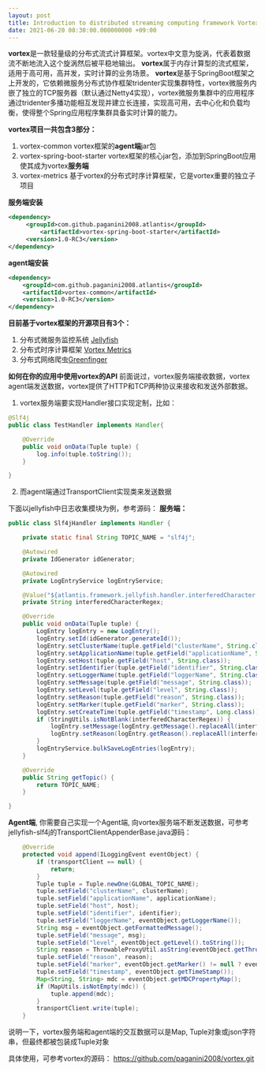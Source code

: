 ```yaml
---
layout: post
title: Introduction to distributed streaming computing framework Vortex
date: 2021-06-20 08:30:00.000000000 +09:00
---
```


**vortex**是一款轻量级的分布式流式计算框架。vortex中文意为旋涡，代表着数据流不断地流入这个旋涡然后被平稳地输出。
**vortex**属于内存计算型的流式框架，适用于高可用，高并发，实时计算的业务场景。
**vortex**是基于SpringBoot框架之上开发的，它依赖微服务分布式协作框架tridenter实现集群特性，vortex微服务内嵌了独立的TCP服务器（默认通过Netty4实现），vortex微服务集群中的应用程序通过tridenter多播功能相互发现并建立长连接，实现高可用，去中心化和负载均衡，使得整个Spring应用程序集群具备实时计算的能力。

**vortex项目一共包含3部分：**
1. vortex-common 
    vortex框架的**agent端**jar包
2. vortex-spring-boot-starter
    vortex框架的核心jar包，添加到SpringBoot应用使其成为vortex**服务端**
3. vortex-metrics
    基于vortex的分布式时序计算框架，它是vortex重要的独立子项目

**服务端安装**
``` xml
<dependency>
	 <groupId>com.github.paganini2008.atlantis</groupId>
         <artifactId>vortex-spring-boot-starter</artifactId>
	 <version>1.0-RC3</version>
</dependency>
```
**agent端安装**
``` xml
<dependency>
	<groupId>com.github.paganini2008.atlantis</groupId>
	<artifactId>vortex-common</artifactId>
	<version>1.0-RC3</version>
</dependency>
```

**目前基于vortex框架的开源项目有3个：**
1. 分布式微服务监控系统 [Jellyfish](https://www.jianshu.com/p/3f8c7ede0d59)
2. 分布式时序计算框架 [Vortex Metrics](https://www.jianshu.com/p/c5a0e4ae2fbd)
3. 分布式网络爬虫[Greenfinger](https://www.jianshu.com/p/a31ad3f57d04)

**如何在你的应用中使用vortex的API**
前面说过，vortex服务端接收数据，vortex agent端发送数据，vortex提供了HTTP和TCP两种协议来接收和发送外部数据。
1. vortex服务端要实现Handler接口实现定制，比如：
``` java
@Slf4j
public class TestHandler implements Handler{

	@Override
	public void onData(Tuple tuple) {
		log.info(tuple.toString());
	}

}
```
2. 而agent端通过TransportClient实现类来发送数据

下面以jellyfish中日志收集模块为例，参考源码：
**服务端：**
``` java
public class Slf4jHandler implements Handler {

	private static final String TOPIC_NAME = "slf4j";

	@Autowired
	private IdGenerator idGenerator;

	@Autowired
	private LogEntryService logEntryService;

	@Value("${atlantis.framework.jellyfish.handler.interferedCharacter:}")
	private String interferedCharacterRegex;

	@Override
	public void onData(Tuple tuple) {
		LogEntry logEntry = new LogEntry();
		logEntry.setId(idGenerator.generateId());
		logEntry.setClusterName(tuple.getField("clusterName", String.class));
		logEntry.setApplicationName(tuple.getField("applicationName", String.class));
		logEntry.setHost(tuple.getField("host", String.class));
		logEntry.setIdentifier(tuple.getField("identifier", String.class));
		logEntry.setLoggerName(tuple.getField("loggerName", String.class));
		logEntry.setMessage(tuple.getField("message", String.class));
		logEntry.setLevel(tuple.getField("level", String.class));
		logEntry.setReason(tuple.getField("reason", String.class));
		logEntry.setMarker(tuple.getField("marker", String.class));
		logEntry.setCreateTime(tuple.getField("timestamp", Long.class));
		if (StringUtils.isNotBlank(interferedCharacterRegex)) {
			logEntry.setMessage(logEntry.getMessage().replaceAll(interferedCharacterRegex, ""));
			logEntry.setReason(logEntry.getReason().replaceAll(interferedCharacterRegex, ""));
		}
		logEntryService.bulkSaveLogEntries(logEntry);
	}

	@Override
	public String getTopic() {
		return TOPIC_NAME;
	}

}
```

**Agent端**, 你需要自己实现一个Agent端, 向vortex服务端不断发送数据，可参考jellyfish-slf4j的TransportClientAppenderBase.java源码：
``` java
    @Override
	protected void append(ILoggingEvent eventObject) {
		if (transportClient == null) {
			return;
		}
		Tuple tuple = Tuple.newOne(GLOBAL_TOPIC_NAME);
		tuple.setField("clusterName", clusterName);
		tuple.setField("applicationName", applicationName);
		tuple.setField("host", host);
		tuple.setField("identifier", identifier);
		tuple.setField("loggerName", eventObject.getLoggerName());
		String msg = eventObject.getFormattedMessage();
		tuple.setField("message", msg);
		tuple.setField("level", eventObject.getLevel().toString());
		String reason = ThrowableProxyUtil.asString(eventObject.getThrowableProxy());
		tuple.setField("reason", reason);
		tuple.setField("marker", eventObject.getMarker() != null ? eventObject.getMarker().getName() : "");
		tuple.setField("timestamp", eventObject.getTimeStamp());
		Map<String, String> mdc = eventObject.getMDCPropertyMap();
		if (MapUtils.isNotEmpty(mdc)) {
			tuple.append(mdc);
		}
		transportClient.write(tuple);
	}
```
说明一下，vortex服务端和agent端的交互数据可以是Map, Tuple对象或json字符串，但最终都被包装成Tuple对象

具体使用，可参考vortex的源码：  https://github.com/paganini2008/vortex.git